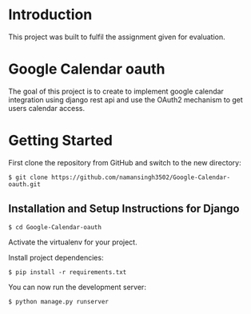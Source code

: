 # Introduction

This project was built to fulfil the assignment given for evaluation.

# Google Calendar oauth

The goal of this project is to create to implement google calendar
integration using django rest api and use the OAuth2 mechanism to
get users calendar access.

# Getting Started

First clone the repository from GitHub and switch to the new directory:

    $ git clone https://github.com/namansingh3502/Google-Calendar-oauth.git

## Installation and Setup Instructions for Django

    $ cd Google-Calendar-oauth

    
Activate the virtualenv for your project.
    
Install project dependencies:

    $ pip install -r requirements.txt

You can now run the development server:

    $ python manage.py runserver